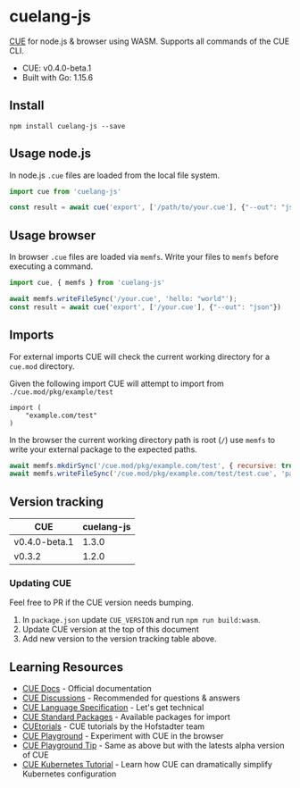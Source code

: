 # cuelang-js

[CUE](https://github.com/cuelang/cue) for node.js & browser using WASM. Supports all commands of the CUE CLI.

- CUE: v0.4.0-beta.1
- Built with Go: 1.15.6

## Install

`npm install cuelang-js --save`

## Usage node.js

In node.js `.cue` files are loaded from the local file system.

```javascript
import cue from 'cuelang-js'

const result = await cue('export', ['/path/to/your.cue'], {"--out": "json"})
```

## Usage browser

In browser `.cue` files are loaded via `memfs`. Write your files to `memfs` before executing a command.

```javascript
import cue, { memfs } from 'cuelang-js'

await memfs.writeFileSync('/your.cue', 'hello: "world"');
const result = await cue('export', ['/your.cue'], {"--out": "json"})
```

## Imports

For external imports CUE will check the current working directory for a `cue.mod` directory.

Given the following import CUE will attempt to import from `./cue.mod/pkg/example/test`

```cue
import (
	"example.com/test"
)
```

In the browser the current working directory path is root (`/`) use `memfs` to write your external package to the expected paths.

```javascript
await memfs.mkdirSync('/cue.mod/pkg/example.com/test', { recursive: true })
await memfs.writeFileSync('/cue.mod/pkg/example.com/test/test.cue', 'package test\nmessage: "I was imported!"')
```

## Version tracking

| CUE             | cuelang-js         |
| --------------- | ------------------ |
| v0.4.0-beta.1   | 1.3.0              |
| v0.3.2          | 1.2.0              |

### Updating CUE

Feel free to PR if the CUE version needs bumping.

1. In `package.json` update `CUE_VERSION` and run `npm run build:wasm`.
1. Update CUE version at the top of this document
1. Add new version to the version tracking table above.

## Learning Resources

- [CUE Docs](https://cuelang.org/docs/) - Official documentation
- [CUE Discussions](https://github.com/cuelang/cue/discussions) - Recommended for questions & answers
- [CUE Language Specification](https://github.com/cuelang/cue/blob/master/doc/ref/spec.md) - Let's get technical
- [CUE Standard Packages](https://github.com/cuelang/cue/blob/master/doc/ref/spec.md) - Available packages for import
- [CUEtorials](https://cuetorials.com/) - CUE tutorials by the Hofstadter team
- [CUE Playground](https://cuelang.org/play/#cue@export@cue) - Experiment with CUE in the browser
- [CUE Playground Tip](https://tip.cuelang.org/play/#cue@export@cue) - Same as above but with the latests alpha version of CUE
- [CUE Kubernetes Tutorial](https://github.com/cuelang/cue/blob/v0.3.2/doc/tutorial/kubernetes/README.md) - Learn how CUE can dramatically simplify Kubernetes configuration
